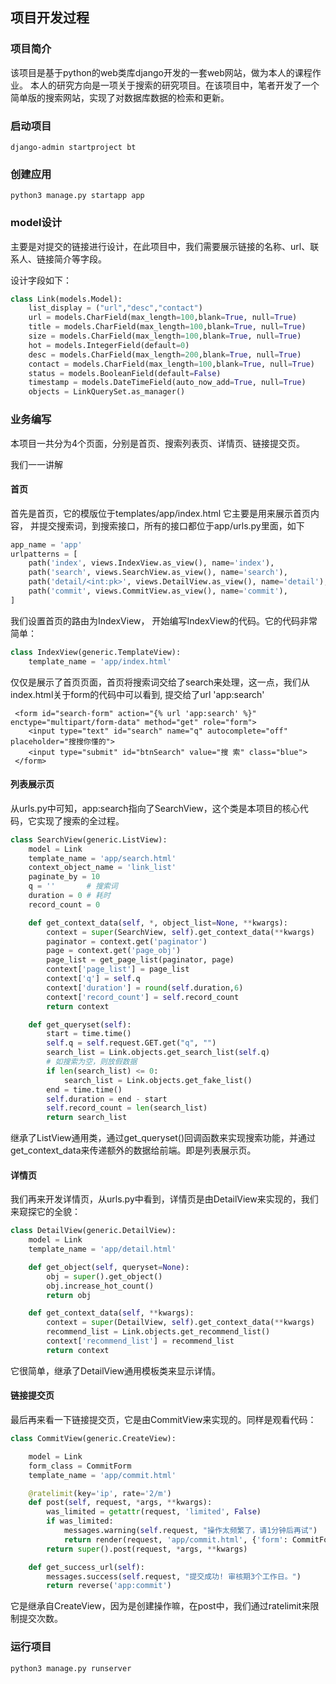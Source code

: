 ## 项目开发过程

### 项目简介
该项目是基于python的web类库django开发的一套web网站，做为本人的课程作业。
本人的研究方向是一项关于搜索的研究项目。在该项目中，笔者开发了一个简单版的搜索网站，实现了对数据库数据的检索和更新。 

### 启动项目 
```
django-admin startproject bt 
```
### 创建应用
```
python3 manage.py startapp app
```

### model设计
主要是对提交的链接进行设计，在此项目中，我们需要展示链接的名称、url、联系人、链接简介等字段。

设计字段如下：
```python
class Link(models.Model):
    list_display = ("url","desc","contact")
    url = models.CharField(max_length=100,blank=True, null=True)
    title = models.CharField(max_length=100,blank=True, null=True)
    size = models.CharField(max_length=100,blank=True, null=True)
    hot = models.IntegerField(default=0)
    desc = models.CharField(max_length=200,blank=True, null=True)
    contact = models.CharField(max_length=100,blank=True, null=True)
    status = models.BooleanField(default=False)
    timestamp = models.DateTimeField(auto_now_add=True, null=True)
    objects = LinkQuerySet.as_manager()
```

### 业务编写

本项目一共分为4个页面，分别是首页、搜索列表页、详情页、链接提交页。

我们一一讲解

#### 首页

首先是首页，它的模版位于templates/app/index.html  它主要是用来展示首页内容， 并提交搜索词，到搜索接口，所有的接口都位于app/urls.py里面，如下
```python
app_name = 'app'
urlpatterns = [
    path('index', views.IndexView.as_view(), name='index'),
    path('search', views.SearchView.as_view(), name='search'),
    path('detail/<int:pk>', views.DetailView.as_view(), name='detail'),
    path('commit', views.CommitView.as_view(), name='commit'),
]
```

我们设置首页的路由为IndexView， 开始编写IndexView的代码。它的代码非常简单：
```python
class IndexView(generic.TemplateView):
    template_name = 'app/index.html'
```
仅仅是展示了首页页面，首页将搜索词交给了search来处理，这一点，我们从index.html关于form的代码中可以看到, 提交给了url 'app:search'
```
 <form id="search-form" action="{% url 'app:search' %}" enctype="multipart/form-data" method="get" role="form">
    <input type="text" id="search" name="q" autocomplete="off" placeholder="搜搜你懂的">
    <input type="submit" id="btnSearch" value="搜 索" class="blue">
 </form>
```

#### 列表展示页
从urls.py中可知，app:search指向了SearchView，这个类是本项目的核心代码，它实现了搜索的全过程。

```python
class SearchView(generic.ListView):
    model = Link
    template_name = 'app/search.html'
    context_object_name = 'link_list'
    paginate_by = 10
    q = ''       # 搜索词
    duration = 0 # 耗时
    record_count = 0

    def get_context_data(self, *, object_list=None, **kwargs):
        context = super(SearchView, self).get_context_data(**kwargs)
        paginator = context.get('paginator')
        page = context.get('page_obj')
        page_list = get_page_list(paginator, page)
        context['page_list'] = page_list
        context['q'] = self.q
        context['duration'] = round(self.duration,6)
        context['record_count'] = self.record_count
        return context

    def get_queryset(self):
        start = time.time()
        self.q = self.request.GET.get("q", "")
        search_list = Link.objects.get_search_list(self.q)
        # 如搜索为空，则放假数据
        if len(search_list) <= 0:
            search_list = Link.objects.get_fake_list()
        end = time.time()
        self.duration = end - start
        self.record_count = len(search_list)
        return search_list
```
继承了ListView通用类，通过get_queryset()回调函数来实现搜索功能，并通过get_context_data来传递额外的数据给前端。即是列表展示页。

#### 详情页

我们再来开发详情页，从urls.py中看到，详情页是由DetailView来实现的，我们来窥探它的全貌：
```python
class DetailView(generic.DetailView):
    model = Link
    template_name = 'app/detail.html'

    def get_object(self, queryset=None):
        obj = super().get_object()
        obj.increase_hot_count()
        return obj

    def get_context_data(self, **kwargs):
        context = super(DetailView, self).get_context_data(**kwargs)
        recommend_list = Link.objects.get_recommend_list()
        context['recommend_list'] = recommend_list
        return context
```
它很简单，继承了DetailView通用模板类来显示详情。

#### 链接提交页

最后再来看一下链接提交页，它是由CommitView来实现的。同样是观看代码：
```python
class CommitView(generic.CreateView):

    model = Link
    form_class = CommitForm
    template_name = 'app/commit.html'

    @ratelimit(key='ip', rate='2/m')
    def post(self, request, *args, **kwargs):
        was_limited = getattr(request, 'limited', False)
        if was_limited:
            messages.warning(self.request, "操作太频繁了，请1分钟后再试")
            return render(request, 'app/commit.html', {'form': CommitForm()})
        return super().post(request, *args, **kwargs)

    def get_success_url(self):
        messages.success(self.request, "提交成功! 审核期3个工作日。")
        return reverse('app:commit')
```
它是继承自CreateView，因为是创建操作嘛，在post中，我们通过ratelimit来限制提交次数。

### 运行项目
```
python3 manage.py runserver
```

